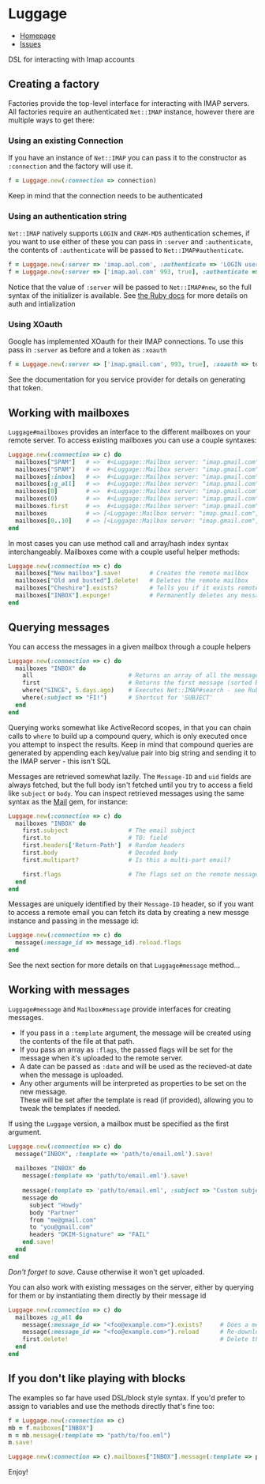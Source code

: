 # Luggage

* [Homepage](https://github.com/otherinbox/luggage#readme)
* [Issues](https://github.com/otherinbox/luggage/issues)

DSL for interacting with Imap accounts

## Creating a factory

Factories provide the top-level interface for interacting with IMAP servers.
All factories require an authenticated `Net::IMAP` instance, however there
are multiple ways to get there:

### Using an existing Connection

If you have an instance of `Net::IMAP` you can pass it to the constructor as
`:connection` and the factory will use it.

``` ruby
f = Luggage.new(:connection => connection)
```

Keep in mind that the connection needs to be authenticated

### Using an authentication string

`Net::IMAP` natively supports `LOGIN` and `CRAM-MD5` authentication schemes,
if you want to use either of these you can pass in `:server` and `:authenticate`, 
the contents of `:authenticate` will be passed to `Net::IMAP#authenticate`.  

``` ruby
f = Luggage.new(:server => 'imap.aol.com', :authenticate => 'LOGIN user password')
f = Luggage.new(:server => ['imap.aol.com' 993, true], :authenticate => 'LOGIN user password')
```

Notice that the value of `:server` will be passed to `Net::IMAP#new`, so the full
syntax of the initializer is available.  See [the Ruby docs](http://rubydoc.info/stdlib/net/Net/IMAP)
for more details on auth and intialization

### Using XOauth

Google has implemented XOauth for their IMAP connections.  To use this pass in
`:server` as before and a token as `:xoauth`

``` ruby
f = Luggage.new(:server => ['imap.gmail.com', 993, true], :xoauth => token)
```

See the documentation for you service provider for details on generating that token.


## Working with mailboxes

`Luggage#mailboxes` provides an interface to the different mailboxes on your
remote server.  To access existing mailboxes you can use a couple syntaxes:

``` ruby
Luggage.new(:connection => c) do
  mailboxes["SPAM"]   # =>  #<Luggage::Mailbox server: "imap.gmail.com", name: "SPAM">
  mailboxes("SPAM")   # =>  #<Luggage::Mailbox server: "imap.gmail.com", name: "SPAM">
  mailboxes[:inbox]   # =>  #<Luggage::Mailbox server: "imap.gmail.com", name: "INBOX">
  mailboxes[:g_all]   # =>  #<Luggage::Mailbox server: "imap.gmail.com", name: "[Gmail]/All Mail">
  mailboxes[0]        # =>  #<Luggage::Mailbox server: "imap.gmail.com", name: "INBOX">
  mailboxes(0)        # =>  #<Luggage::Mailbox server: "imap.gmail.com", name: "INBOX">
  mailboxes.first     # =>  #<Luggage::Mailbox server: "imap.gmail.com", name: "INBOX">
  mailboxes           # => [<Luggage::Mailbox server: "imap.gmail.com", name: "SPAM">...]
  mailboxes[0..10]    # => [<Luggage::Mailbox server: "imap.gmail.com", name: "INBOX">...]
end
```

In most cases you can use method call and array/hash index syntax interchangeably.
Mailboxes come with a couple useful helper methods:

``` ruby
Luggage.new(:connection => c) do
  mailboxes["New mailbox"].save!        # Creates the remote mailbox
  mailboxes["Old and busted"].delete!   # Deletes the remote mailbox
  mailboxes["Cheshire"].exists?         # Tells you if it exists remotely
  mailboxes["INBOX"].expunge!           # Permanently deletes any messages marked for deletion
end
```

## Querying messages

You can access the messages in a given mailbox through a couple helpers

``` ruby
Luggage.new(:connection => c) do
  mailboxes "INBOX" do
    all                           # Returns an array of all the messages in the mailbox
    first                         # Returns the first message (sorted by oldest first)
    where("SINCE", 5.days.ago)    # Executes Net::IMAP#search - see Ruby docs for mor info on search params
    where(:subject => "FI!")      # Shortcut for 'SUBJECT'
  end
end
```

Querying works somewhat like ActiveRecord scopes, in that you can chain calls to `where` 
to build up a compound query, which is only executed once you attempt to inspect the results.
Keep in mind that compound queries are generated by appending each key/value pair into
big string and sending it to the IMAP server - this isn't SQL

Messages are retrieved somewhat lazily.  The `Message-ID` and `uid` fields are always fetched, 
but the full body isn't fetched until you try to access a field like `subject` or `body`.
You can inspect retrieved messages using the same syntax as the [Mail](https://github.com/mikel/mail)
gem, for instance:

``` ruby
Luggage.new(:connection => c) do
  mailboxes "INBOX" do
    first.subject                 # The email subject
    first.to                      # TO: field
    first.headers['Return-Path']  # Random headers
    first.body                    # Decoded body
    first.multipart?              # Is this a multi-part email?

    first.flags                   # The flags set on the remote message
  end
end
```

Messages are uniquely identified by their `Message-ID` header, so if you want to access a
remote email you can fetch its data by creating a new messge instance and passing in the
message id:

``` ruby
Luggage.new(:connection => c) do
  message(:message_id => message_id).reload.flags
end
```

See the next section for more details on that `Luggage#message` method...

## Working with messages

`Luggage#message` and `Mailbox#message` provide interfaces for creating messages.  

* If you pass in a `:template` argument, the message will be created using the contents
of the file at that path.  
* If you pass an array as `:flags`, the passed flags will be set for the message when 
it's uploaded to the remote server.
* A date can be passed as `:date` and will be used as the recieved-at date when the message
is uploaded.  
* Any other arguments will be interpreted as properties to be set on the new message.  
These will be set after the template is read (if provided), allowing
you to tweak the templates if needed. 

If using the `Luggage` version, a mailbox must be specified as the first argument.

``` ruby
Luggage.new(:connection => c) do
  message("INBOX", :template => 'path/to/email.eml').save!
  
  mailboxes "INBOX" do
    message(:template => 'path/to/email.eml').save!
  
    message(:template => 'path/to/email.eml', :subject => "Custom subject").save!
    message do
      subject "Howdy"
      body "Partner"
      from "me@gmail.com"
      to "you@gmail.com"
      headers "DKIM-Signature" => "FAIL"
    end.save!
  end
end
```

_Don't forget to save_.  Cause otherwise it won't get uploaded.

You can also work with existing messages on the server, either by querying for
them or by instantiating them directly by their message id

``` ruby
Luggage.new(:connection => c) do
  mailboxes :g_all do
    message(:message_id => "<foo@example.com>").exists?     # Does a message with this Message-ID exist in this mailbox?
    message(:message_id => "<foo@example.com>").reload      # Re-download the content and flags of this message
    first.delete!                                           # Delete this message (add the 'Deleted' flag)
  end
end
```

## If you don't like playing with blocks

The examples so far have used DSL/block style syntax.  If you'd prefer to assign to
variables and use the methods directly that's fine too:

``` ruby
f = Luggage.new(:connection => c)
mb = f.maiboxes["INBOX"]
m = mb.message(:template => "path/to/foo.eml")
m.save!

Luggage.new(:connection => c).mailboxes["INBOX"].message(:template => path).save!
```

Enjoy!

